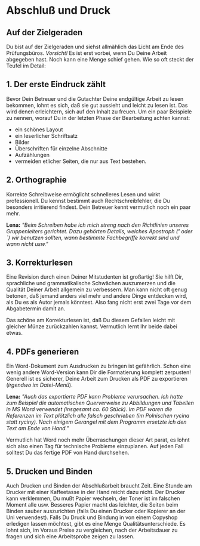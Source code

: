 
# Abschluß und Druck

## Auf der Zielgeraden

Du bist auf der Zielgeraden und siehst allmählich das Licht am Ende des Prüfungsbüros. *Vorsicht!* Es ist erst vorbei, wenn Du Deine Arbeit abgegeben hast. Noch kann eine Menge schief gehen. Wie so oft steckt der Teufel im Detail:

## 1. Der erste Eindruck zählt

Bevor Dein Betreuer und die Gutachter Deine endgültige Arbeit zu lesen bekommen, lohnt es sich, daß sie gut aussieht und leicht zu lesen ist. Das wird denen erleichtern, sich auf den Inhalt zu freuen. Um ein paar Beispiele zu nennen, worauf Du in der letzten Phase der Bearbeitung achten kannst:

* ein schönes Layout
* ein leserlicher Schriftsatz
* Bilder
* Überschriften für einzelne Abschnitte
* Aufzählungen
* vermeiden etlicher Seiten, die nur aus Text bestehen.


## 2. Orthographie

Korrekte Schreibweise ermöglicht schnelleres Lesen und wirkt professionell. Du kennst bestimmt auch Rechtschreibfehler, die Du besonders irritierend findest. Dein Betreuer kennt vermutlich noch ein paar mehr. 

**Lena:** *"Beim Schreiben habe ich mich streng nach den Richtlinien unseres Gruppenleiters gerichtet. Dazu gehörten Details, welches Apostroph (**'** oder **`**) wir benutzen sollten, wann bestimmte Fachbegriffe korrekt sind und wann nicht usw."*


## 3. Korrekturlesen

Eine Revision durch einen Deiner Mitstudenten ist großartig! Sie hilft Dir, sprachliche und grammatikalische Schwächen auszumerzen und die Qualität Deiner Arbeit allgemein zu verbessern. Man kann nicht oft genug betonen, daß jemand anders viel mehr und andere Dinge entdecken wird, als Du es als Autor jemals könntest. Also fang nicht erst zwei Tage vor dem Abgabetermin damit an.

Das schöne am Korrekturlesen ist, daß Du diesem Gefallen leicht mit gleicher Münze zurückzahlen kannst. Vermutlich lernt Ihr beide dabei etwas.


## 4. PDFs generieren 

Ein Word-Dokument zum Ausdrucken zu bringen ist gefährlich. Schon eine wenig andere Word-Version kann Dir die Formatierung komplett zerpusten! Generell ist es sicherer, Deine Arbeit zum Drucken als PDF zu exportieren (*irgendwo im Datei-Menü*).

**Lena:** *"Auch das exportierte PDF kann Probleme verursachen. Ich hatte zum Beispiel die automatischen Querverweise zu Abbildungen und Tabellen in MS Word verwendet (insgesamt ca. 60 Stück). Im PDF waren die Referenzen im Text plötzlich alle falsch geschrieben (im Polnischen *rycina* statt *ryciny*). Nach einigem Gerangel mit dem Programm ersetzte ich den Text am Ende von Hand."*

Vermutlich hat Word noch mehr Überraschungen dieser Art parat, es lohnt sich also einen Tag für technische Probleme einzuplanen. Auf jeden Fall solltest Du das fertige PDF von Hand durchsehen.

## 5. Drucken und Binden

Auch Drucken und Binden der Abschlußarbeit braucht Zeit. Eine Stunde am Drucker mit einer Kaffeetasse in der Hand reicht dazu nicht. Der Drucker kann verklemmen, Du mußt Papier wechseln, der Toner ist im falschen Moment alle usw. Besseres Papier macht das leichter, die Seiten beim Binden sauber auszurichten (falls Du einen Drucker oder Kopierer an der Uni verwendest). Falls Du Druck und Bindung in von einem Copyshop erledigen lassen möchtest, gibt es eine Menge Qualitätsunterschiede. Es lohnt sich, im Voraus Preise zu vergleichen, nach der Arbeitsdauer zu fragen und sich eine Arbeitsprobe zeigen zu lassen.

